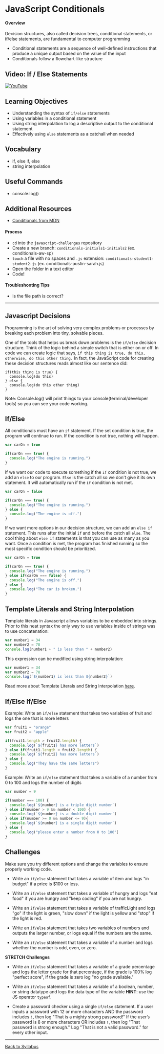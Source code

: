 # JavaScript Conditionals

#### Overview
Decision structures, also called decision trees, conditional statements, or if/else statements, are fundamental to computer programming
- Conditional statements are a sequence of well-defined instructions that produce a unique output based on the value of the input
- Conditionals follow a flowchart-like structure

## Video: If / Else Statements
[![YouTube](http://img.youtube.com/vi/Ee_Phg9Ip-k/0.jpg)](https://www.youtube.com/watch?v=Ee_Phg9Ip-k)

## Learning Objectives
- Understanding the syntax of `if/else` statements
- Using variables in a conditional statement
- Using string interpolation to log a descriptive output to the conditional statement
- Effectively using `else` statements as a catchall when needed  

## Vocabulary
- if, else if, else
- string interpolation

## Useful Commands
- console.log()

## Additional Resources
- <a href="https://developer.mozilla.org/en-US/docs/Learn/JavaScript/Building_blocks/conditionals" target="blank">Conditionals from MDN</a>

#### Process
- `cd` into the `javascript-challenges` repository
- Create a new branch: `conditionals-initials1-initials2` (ex. conditionals-aw-sp)
- `touch` a file with no spaces and `.js` extension: `conditionals-student1-student2.js` (ex. conditionals-austin-sarah.js)
- Open the folder in a text editor
- Code!

#### Troubleshooting Tips
- Is the file path is correct?

---

## Javascript Decisions

Programming is the art of solving very complex problems or processes by breaking each problem into tiny, solvable pieces.

One of the tools that helps us break down problems is the `if/else` decision structure. Think of the logic behind a simple switch that is either on or off. In code we can create logic that says, `if this thing is true, do this, otherwise, do this other thing.` In fact, the JavaScript code for creating these decision structures reads almost like our sentence did:

```
if(this thing is true) {
  console.log(do this)
} else {
  console.log(do this other thing)
}
```
Note: Console.log() will print things to your console(terminal/developer tools) so you can see your code working.

## If/Else

All conditionals must have an `if` statement. If the set condition is true, the program will continue to run. If the condition is not true, nothing will happen.

```javascript
var carOn = true

if(carOn === true) {
  console.log("The engine is running.")
}
```
If we want our code to execute something if the `if` condition is not true, we add an `else` to our program. `Else` is the catch all so we don't give it its own statement. It will automatically run if the `if` condition is not met.

```javascript
var carOn = false

if(carOn === true) {
  console.log("The engine is running.")
} else {
  console.log("The engine is off.")
}
```

If we want more options in our decision structure, we can add an `else if` statement. This runs after the initial `if` and before the catch all `else`. The cool thing about `else if` statements is that you can use as many as you want. Once a condition is met, the program has finished running so the most specific condition should be prioritized.

```javascript
var carOn = true

if(carOn === true) {
  console.log("The engine is running.")
} else if(carOn === false) {
  console.log("The engine is off.")
} else {
  console.log("The car is broken.")
}
```

## Template Literals and String Interpolation
Template literals in Javascript allows variables to be embedded into strings. Prior to this neat syntax the only way to use variables inside of strings was to use concatenation:
```javascript
var number1 = 34
var number2 = 78
console.log(number1 + " is less than " + number2)
```
This expression can be modified using string interpolation:
```javascript
var number1 = 34
var number2 = 78
console.log(`${number1} is less than ${number2}`)
```
Read more about Template Literals and String Interpolation [here](./template-literals.md).

## If/Else If/Else

Example: Write an `if/else` statement that takes two variables of fruit and logs the one that is more letters

```javascript
var fruit1 = "orange"
var fruit2 = "apple"

if(fruit1.length > fruit2.length) {
  console.log(`${fruit1} has more letters`)
} else if(fruit1.length < fruit2.length) {
  console.log(`${fruit2} has more letters`)
} else {
  console.log("They have the same letters")
}
```
Example: Write an `if/else` statement that takes a variable of a number from 0 to 100 and logs the number of digits
```javascript
var number = 9

if(number === 100) {
  console.log(`${number} is a triple digit number`)
} else if(number > 9 && number < 100) {
  console.log(`${number} is a double digit number`)
} else if(number >= 0 && number <= 9){
  console.log(`${number} is a single digit number`)
} else {
  console.log("please enter a number from 0 to 100")
}
```

## Challenges

Make sure you try different options and change the variables to ensure properly working code.

- Write an `if/else` statement that takes a variable of item and logs "in budget" if a price is $100 or less.

- Write an `if/else` statement that takes a variable of hungry and logs "eat food" if you are hungry and "keep coding" if you are not hungry.

- Write an `if/else` statement that takes a variable of trafficLight and logs "go" if the light is green, "slow down" if the light is yellow and "stop" if the light is red.

- Write an `if/else` statement that takes two variables of numbers and outputs the larger number, or logs equal if the numbers are the same.

- Write an `if/else` statement that takes a variable of a number and logs whether the number is odd, even, or zero.

**STRETCH Challenges**

- Write an `if/else` statement that takes a variable of a grade percentage and logs the letter grade for that percentage, if the grade is 100% log "perfect score", if the grade is zero log "no grade available."

- Write an `if/else` statement that takes a variable of a boolean, number, or string  datatype and logs the data type of the variable **HINT**: use the JS operator `typeof`.

- Create a password checker using a single `if/else` statement. If a user inputs a password with 12 or more characters AND the password includes `!`, then log "That is a mighty strong password!" If the user’s password is  8 or more characters OR includes `!`, then log "That password is strong enough." Log "That  is not a valid password." for every other input.

---
[Back to Syllabus](../README.md#unit-one-javascript-foundations)
